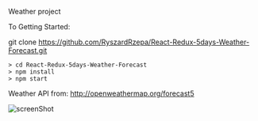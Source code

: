 Weather project

To Getting Started:

git clone https://github.com/RyszardRzepa/React-Redux-5days-Weather-Forecast.git

    > cd React-Redux-5days-Weather-Forecast
    > npm install
    > npm start

Weather API from: http://openweathermap.org/forecast5


![screenShot]("https://github.com/RyszardRzepa/React-Redux-5days-Weather-Forecast/Screenshots/screenShot.png")
